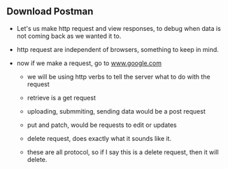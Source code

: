 ## Download Postman

  - Let's us make http request and view responses, to debug when data is not coming back
  as we wanted it to.

  - http request are independent of browsers, something to keep in mind.

  - now if we make a request, go to www.google.com
      - we will be using http verbs to tell the server what to do with the request
      - retrieve is a get request
      - uploading, submmiting, sending data would be a post request
      - put and patch, would be requests to edit or updates
      - delete request, does exactly what it sounds like it.

    - these are all protocol, so if I say this is a delete request, then it will delete.
